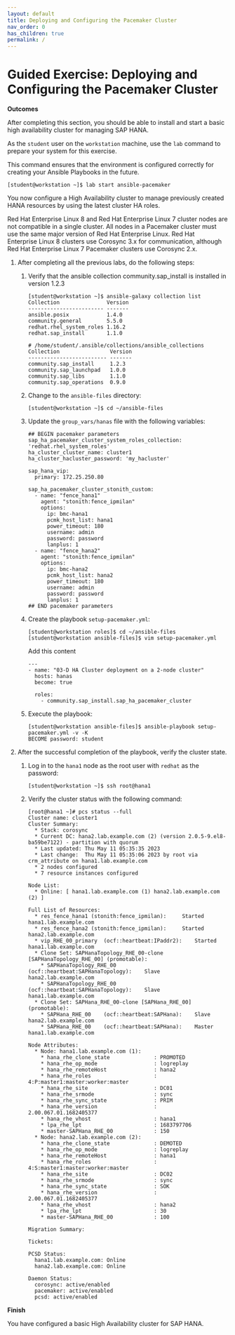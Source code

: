 ```yaml
---
layout: default
title: Deploying and Configuring the Pacemaker Cluster
nav_order: 0
has_children: true
permalink: /
---
```


# Guided Exercise: Deploying and Configuring the Pacemaker Cluster

**Outcomes**

After completing this section, you should be able to install and start a
basic high availability cluster for managing SAP HANA.

As the `student` user on the `workstation` machine, use the `lab`
command to prepare your system for this exercise.

This command ensures that the environment is configured correctly for
creating your Ansible Playbooks in the future.

    [student@workstation ~]$ lab start ansible-pacemaker

You now configure a High Availability cluster to manage previously
created HANA resources by using the latest cluster HA roles.

Red Hat Enterprise Linux 8 and Red Hat Enterprise Linux 7 cluster nodes
are not compatible in a single cluster. All nodes in a Pacemaker cluster
must use the same major version of Red Hat Enterprise Linux. Red Hat
Enterprise Linux 8 clusters use Corosync 3.x for communication, although
Red Hat Enterprise Linux 7 Pacemaker clusters use Corosync 2.x.

1.  After completing all the previous labs, do the following steps:

    1.  Verify that the ansible collection community.sap_install is
        installed in version 1.2.3

            [student@workstation ~]$ ansible-galaxy collection list
            Collection               Version
            ------------------------ -------
            ansible.posix            1.4.0
            community.general        5.5.0
            redhat.rhel_system_roles 1.16.2
            redhat.sap_install       1.1.0

            # /home/student/.ansible/collections/ansible_collections
            Collection                Version
            ------------------------- -------
            community.sap_install     1.2.3
            community.sap_launchpad   1.0.0
            community.sap_libs        1.1.0
            community.sap_operations  0.9.0

    2.  Change to the `ansible-files` directory:

            [student@workstation ~]$ cd ~/ansible-files

    3.  Update the `group_vars/hanas` file with the following variables:

            ## BEGIN pacemaker parameters
            sap_ha_pacemaker_cluster_system_roles_collection: 'redhat.rhel_system_roles'
            ha_cluster_cluster_name: cluster1
            ha_cluster_hacluster_password: 'my_hacluster'

            sap_hana_vip:
              primary: 172.25.250.80

            sap_ha_pacemaker_cluster_stonith_custom:
              - name: "fence_hana1"
                agent: "stonith:fence_ipmilan"
                options:
                  ip: bmc-hana1
                  pcmk_host_list: hana1
                  power_timeout: 180
                  username: admin
                  password: password
                  lanplus: 1
              - name: "fence_hana2"
                agent: "stonith:fence_ipmilan"
                options:
                  ip: bmc-hana2
                  pcmk_host_list: hana2
                  power_timeout: 180
                  username: admin
                  password: password
                  lanplus: 1
            ## END pacemaker parameters

    4.  Create the playbook `setup-pacemaker.yml`:

            [student@workstation roles]$ cd ~/ansible-files
            [student@workstation ansible-files]$ vim setup-pacemaker.yml

        Add this content

            ---
            - name: "03-D HA Cluster deployment on a 2-node cluster"
              hosts: hanas
              become: true

              roles:
                - community.sap_install.sap_ha_pacemaker_cluster

    5.  Execute the playbook:

            [student@workstation ansible-files]$ ansible-playbook setup-pacemaker.yml -v -K
            BECOME password: student

2.  After the successful completion of the playbook, verify the cluster
    state.

    1.  Log in to the `hana1` node as the root user with `redhat` as the
        password:

            [student@workstation ~]$ ssh root@hana1

    2.  Verify the cluster status with the following command:

            [root@hana1 ~]# pcs status --full
            Cluster name: cluster1
            Cluster Summary:
              * Stack: corosync
              * Current DC: hana2.lab.example.com (2) (version 2.0.5-9.el8-ba59be7122) - partition with quorum
              * Last updated: Thu May 11 05:35:35 2023
              * Last change:  Thu May 11 05:35:06 2023 by root via crm_attribute on hana1.lab.example.com
              * 2 nodes configured
              * 7 resource instances configured

            Node List:
              * Online: [ hana1.lab.example.com (1) hana2.lab.example.com (2) ]

            Full List of Resources:
              * res_fence_hana1 (stonith:fence_ipmilan):     Started hana1.lab.example.com
              * res_fence_hana2 (stonith:fence_ipmilan):     Started hana2.lab.example.com
              * vip_RHE_00_primary  (ocf::heartbeat:IPaddr2):    Started hana1.lab.example.com
              * Clone Set: SAPHanaTopology_RHE_00-clone [SAPHanaTopology_RHE_00] (promotable):
                * SAPHanaTopology_RHE_00    (ocf::heartbeat:SAPHanaTopology):    Slave hana2.lab.example.com
                * SAPHanaTopology_RHE_00    (ocf::heartbeat:SAPHanaTopology):    Slave hana1.lab.example.com
              * Clone Set: SAPHana_RHE_00-clone [SAPHana_RHE_00] (promotable):
                * SAPHana_RHE_00    (ocf::heartbeat:SAPHana):    Slave hana2.lab.example.com
                * SAPHana_RHE_00    (ocf::heartbeat:SAPHana):    Master hana1.lab.example.com

            Node Attributes:
              * Node: hana1.lab.example.com (1):
                * hana_rhe_clone_state              : PROMOTED
                * hana_rhe_op_mode                  : logreplay
                * hana_rhe_remoteHost               : hana2
                * hana_rhe_roles                    : 4:P:master1:master:worker:master
                * hana_rhe_site                     : DC01
                * hana_rhe_srmode                   : sync
                * hana_rhe_sync_state               : PRIM
                * hana_rhe_version                  : 2.00.067.01.1682405377
                * hana_rhe_vhost                    : hana1
                * lpa_rhe_lpt                       : 1683797706
                * master-SAPHana_RHE_00             : 150
              * Node: hana2.lab.example.com (2):
                * hana_rhe_clone_state              : DEMOTED
                * hana_rhe_op_mode                  : logreplay
                * hana_rhe_remoteHost               : hana1
                * hana_rhe_roles                    : 4:S:master1:master:worker:master
                * hana_rhe_site                     : DC02
                * hana_rhe_srmode                   : sync
                * hana_rhe_sync_state               : SOK
                * hana_rhe_version                  : 2.00.067.01.1682405377
                * hana_rhe_vhost                    : hana2
                * lpa_rhe_lpt                       : 30
                * master-SAPHana_RHE_00             : 100

            Migration Summary:

            Tickets:

            PCSD Status:
              hana1.lab.example.com: Online
              hana2.lab.example.com: Online

            Daemon Status:
              corosync: active/enabled
              pacemaker: active/enabled
              pcsd: active/enabled

**Finish**

You have configured a basic High Availability cluster for SAP HANA.
